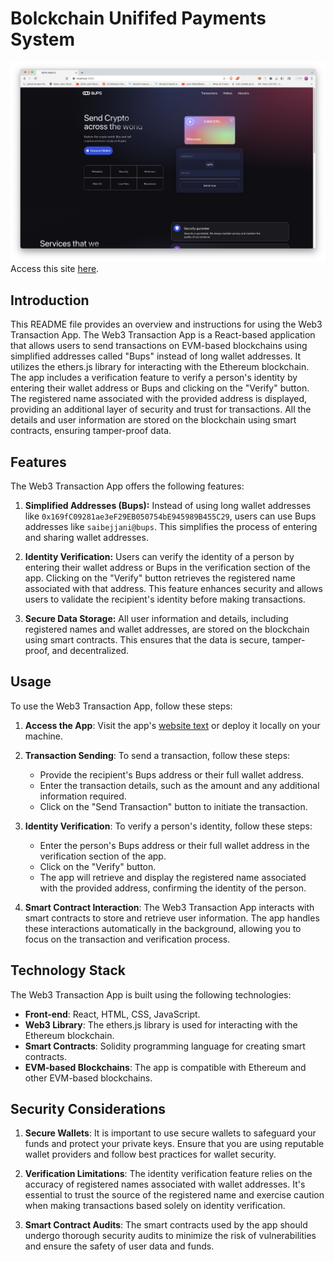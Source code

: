 # Bolckchain Unififed Payments System

![HomeScreen](https://raw.githubusercontent.com/Saibejjani/web3payments/main/client/images/sample/HomeScreen.png)
Access this site [here](https://web3payments.netlify.app/).

## Introduction

This README file provides an overview and instructions for using the Web3 Transaction App. The Web3 Transaction App is a React-based application that allows users to send transactions on EVM-based blockchains using simplified addresses called "Bups" instead of long wallet addresses. It utilizes the ethers.js library for interacting with the Ethereum blockchain. The app includes a verification feature to verify a person's identity by entering their wallet address or Bups and clicking on the "Verify" button. The registered name associated with the provided address is displayed, providing an additional layer of security and trust for transactions. All the details and user information are stored on the blockchain using smart contracts, ensuring tamper-proof data.

## Features

The Web3 Transaction App offers the following features:

1. **Simplified Addresses (Bups):** Instead of using long wallet addresses like `0x169fC09281ae3eF29EB050754bE945989B455C29`, users can use Bups addresses like `saibejjani@bups`. This simplifies the process of entering and sharing wallet addresses.

2. **Identity Verification:** Users can verify the identity of a person by entering their wallet address or Bups in the verification section of the app. Clicking on the "Verify" button retrieves the registered name associated with that address. This feature enhances security and allows users to validate the recipient's identity before making transactions.

3. **Secure Data Storage:** All user information and details, including registered names and wallet addresses, are stored on the blockchain using smart contracts. This ensures that the data is secure, tamper-proof, and decentralized.

## Usage

To use the Web3 Transaction App, follow these steps:

1. **Access the App**: Visit the app's [website text](https://web3payments.netlify.app/)
 or deploy it locally on your machine.

2. **Transaction Sending**: To send a transaction, follow these steps:
   - Provide the recipient's Bups address or their full wallet address.
   - Enter the transaction details, such as the amount and any additional information required.
   - Click on the "Send Transaction" button to initiate the transaction.

3. **Identity Verification**: To verify a person's identity, follow these steps:
   - Enter the person's Bups address or their full wallet address in the verification section of the app.
   - Click on the "Verify" button.
   - The app will retrieve and display the registered name associated with the provided address, confirming the identity of the person.

4. **Smart Contract Interaction**: The Web3 Transaction App interacts with smart contracts to store and retrieve user information. The app handles these interactions automatically in the background, allowing you to focus on the transaction and verification process.

## Technology Stack

The Web3 Transaction App is built using the following technologies:

- **Front-end**: React, HTML, CSS, JavaScript.
- **Web3 Library**: The ethers.js library is used for interacting with the Ethereum blockchain.
- **Smart Contracts**: Solidity programming language for creating smart contracts.
- **EVM-based Blockchains**: The app is compatible with Ethereum and other EVM-based blockchains.

## Security Considerations

1. **Secure Wallets**: It is important to use secure wallets to safeguard your funds and protect your private keys. Ensure that you are using reputable wallet providers and follow best practices for wallet security.

2. **Verification Limitations**: The identity verification feature relies on the accuracy of registered names associated with wallet addresses. It's essential to trust the source of the registered name and exercise caution when making transactions based solely on identity verification.

3. **Smart Contract Audits**: The smart contracts used by the app should undergo thorough security audits to minimize the risk of vulnerabilities and ensure the safety of user data and funds.

